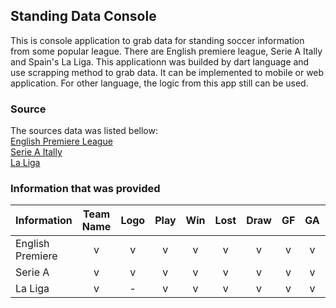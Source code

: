 ## Standing Data Console
This is console application to grab data for standing soccer information from some popular league. There are English premiere league, Serie A Itally and Spain's La Liga. This applicationn was builded by dart language and use scrapping method to grab data. It can be implemented to mobile or web application. For other language, the logic from this app still can be used.

### Source
The sources data was listed bellow:
<br>
[English Premiere League](https://www.premierleague.com/tables)
<br>
[Serie A Itally](https://www.legaseriea.it/en/serie-a/league-table)
<br>
[La Liga](https://www.laliga.com/en-GB/laliga-santander/standing)

### Information that was provided
Information        | Team Name | Logo  |    Play    |    Win      |     Lost    |    Draw    | GF  | GA  | GD  | Points |
------------------ | :-------: | :---: | :--------: | :---------: | :---------: | :--------: | :-: | :-: | :-: | :----: |
English Premiere   |     v     |  v    |     v      |      v      |      v      |     v      |  v  |  v  |  v  |    v   |
Serie A            |     v     |  v    |     v      |      v      |      v      |     v      |  v  |  v  |  -  |    v   |
La Liga            |     v     |  -    |     v      |      v      |      v      |     v      |  v  |  v  |  v  |    v   |
 